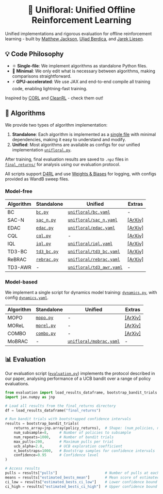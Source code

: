 <h1 align="center">🌹 Unifloral: Unified Offline Reinforcement Learning</h1>

Unified implementations and rigorous evaluation for offline reinforcement learning - built by [Matthew Jackson](https://github.com/EmptyJackson), [Uljad Berdica](https://github.com/uljad), and [Jarek Liesen](https://github.com/keraJLi).

## 💡 Code Philosophy

- ⚛️ **Single-file**: We implement algorithms as standalone Python files.
- 🤏 **Minimal**: We only edit what is necessary between algorithms, making comparisons straightforward.
- ⚡️ **GPU-accelerated**: We use JAX and end-to-end compile all training code, enabling lightning-fast training.

Inspired by [CORL](https://github.com/tinkoff-ai/CORL) and [CleanRL](https://github.com/vwxyzjn/cleanrl) - check them out!

## 🤖 Algorithms

We provide two types of algorithm implementation:

1. **Standalone**: Each algorithm is implemented as a [single file](algorithms) with minimal dependencies, making it easy to understand and modify.
2. **Unified**: Most algorithms are available as configs for our unified implementation [`unifloral.py`](algorithms/unifloral.py).

After training, final evaluation results are saved to `.npz` files in [`final_returns/`](final_returns) for analysis using our evaluation protocol.

All scripts support [D4RL](https://github.com/Farama-Foundation/D4RL) and use [Weights & Biases](https://wandb.ai) for logging, with configs provided as WandB sweep files.

### Model-free

| Algorithm | Standalone | Unified | Extras |
| --- | --- | --- | --- |
| BC | [`bc.py`](algorithms/bc.py) | [`unifloral/bc.yaml`](configs/unifloral/bc.yaml) | - |
| SAC-N | [`sac_n.py`](algorithms/sac_n.py) | [`unifloral/sac_n.yaml`](configs/unifloral/sac_n.yaml) | [[ArXiv]](https://arxiv.org/pdf/2110.01548) |
| EDAC | [`edac.py`](algorithms/edac.py) | [`unifloral/edac.yaml`](configs/unifloral/edac.yaml) | [[ArXiv]](https://arxiv.org/pdf/2110.01548) |
| CQL | [`cql.py`](algorithms/cql.py) | - | [[ArXiv]](https://arxiv.org/abs/2006.04779) |
| IQL | [`iql.py`](algorithms/iql.py) | [`unifloral/iql.yaml`](configs/unifloral/iql.yaml) | [[ArXiv]](https://arxiv.org/abs/2110.06169) |
| TD3-BC | [`td3_bc.py`](algorithms/td3_bc.py) | [`unifloral/td3_bc.yaml`](configs/unifloral/td3_bc.yaml) | [[ArXiv]](https://arxiv.org/abs/2106.06860) |
| ReBRAC | [`rebrac.py`](algorithms/rebrac.py) | [`unifloral/rebrac.yaml`](configs/unifloral/rebrac.yaml) | [[ArXiv]](https://arxiv.org/abs/2305.09836) |
| TD3-AWR | - | [`unifloral/td3_awr.yaml`](configs/unifloral/td3_awr.yaml) | - |

### Model-based

We implement a single script for dynamics model training: [`dynamics.py`](algorithms/dynamics.py), with config [`dynamics.yaml`](configs/dynamics.yaml).

| Algorithm | Standalone | Unified | Extras |
| --- | --- | --- | --- |
| MOPO | [`mopo.py`](algorithms/mopo.py) | - | [[ArXiv]](https://arxiv.org/abs/2005.13239) |
| MOReL | [`morel.py`](algorithms/morel.py) | - | [[ArXiv]](https://arxiv.org/abs/2005.05951) |
| COMBO | [`combo.py`](algorithms/combo.py) | - | [[ArXiv]](https://arxiv.org/abs/2102.08363) |
| MoBRAC | - | [`unifloral/mobrac.yaml`](configs/unifloral/mobrac.yaml) | - |

## 📊 Evaluation

Our evaluation script ([`evaluation.py`](evaluation.py)) implements the protocol described in our paper, analysing performance of a UCB bandit over a range of policy evaluations.

```python
from evaluation import load_results_dataframe, bootstrap_bandit_trials
import jax.numpy as jnp

# Load all results from the final_returns directory
df = load_results_dataframe("final_returns")

# Run bandit trials with bootstrapped confidence intervals
results = bootstrap_bandit_trials(
    returns_array=jnp.array(policy_returns),  # Shape: (num_policies, num_rollouts)
    num_subsample=8,     # Number of policies to subsample
    num_repeats=1000,    # Number of bandit trials
    max_pulls=200,       # Maximum pulls per trial
    ucb_alpha=2.0,       # UCB exploration coefficient
    n_bootstraps=1000,   # Bootstrap samples for confidence intervals
    confidence=0.95      # Confidence level
)

# Access results
pulls = results["pulls"]                      # Number of pulls at each step
means = results["estimated_bests_mean"]       # Mean score of estimated best policy
ci_low = results["estimated_bests_ci_low"]    # Lower confidence bound
ci_high = results["estimated_bests_ci_high"]  # Upper confidence bound
```